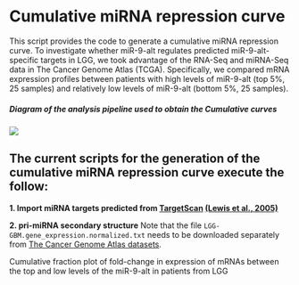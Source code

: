 # Cumulative miRNA repression curve

This script provides the code to generate a cumulative miRNA repression curve. To investigate whether miR-9-alt regulates predicted miR-9-alt-specific targets in LGG, we took advantage of the RNA-Seq and miRNA-Seq data in The Cancer Genome Atlas (TCGA). Specifically, we compared mRNA expression profiles between patients with high levels of miR-9-alt (top 5%, 25 samples) and relatively low levels of miR-9-alt (bottom 5%, 25 samples).

##### Diagram of the analysis pipeline used to obtain the Cumulative curves
<img src="https://github.com/Gu-Lab-RBL-NCI/Cumulative-miRNA-repression-curve/blob/master/scheme.png">

## The current scripts for the generation of the cumulative miRNA repression curve execute the follow:

**1. Import miRNA targets predicted from [TargetScan](http://www.targetscan.org//vert_50/seedmatch.html) [(Lewis et al., 2005)](https://www.ncbi.nlm.nih.gov/pubmed/15652477)**

**2. pri-miRNA secondary structure**
Note that the file `LGG-GBM.gene_expression.normalized.txt` needs to be downloaded separately from [The Cancer Genome Atlas datasets](https://tcga-data.nci.nih.gov/docs/publications/lgggbm_2016/).


Cumulative fraction plot of fold-change in expression of mRNAs between the top and low levels of the miR-9-alt in patients from LGG
